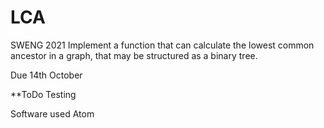 # LCA
SWENG 2021
Implement a function that can calculate the lowest common ancestor in a graph, that may be structured as a binary tree.

Due 14th October

**ToDo Testing

Software used Atom
